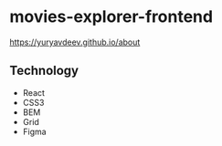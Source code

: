 # movies-explorer-frontend   
https://yuryavdeev.github.io/about    


## Technology            
- React    
- CSS3    
- BEM    
- Grid    
- Figma